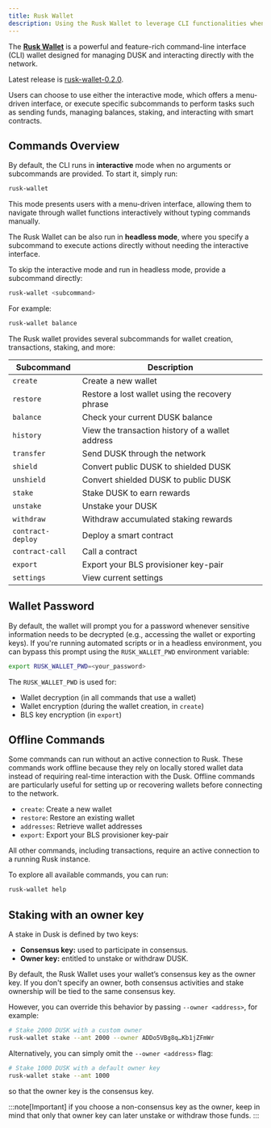 ```yaml
---
title: Rusk Wallet
description: Using the Rusk Wallet to leverage CLI functionalities when interacting with Dusk.
---
```


The [**Rusk Wallet**](https://github.com/dusk-network/rusk/tree/master/rusk-wallet) is a powerful and feature-rich command-line interface (CLI) wallet designed for managing DUSK and interacting directly with the network. 

Latest release is <a href="https://github.com/dusk-network/rusk/releases/tag/rusk-wallet-0.2.0" target="_blank">rusk-wallet-0.2.0</a>.

Users can choose to use either the interactive mode, which offers a menu-driven interface, or execute specific subcommands to perform tasks such as sending funds, managing balances, staking, and interacting with smart contracts.

## Commands Overview

By default, the CLI runs in **interactive** mode when no arguments or subcommands are provided. To start it, simply run:

```bash
rusk-wallet
```

This mode presents users with a menu-driven interface, allowing them to navigate through wallet functions interactively without typing commands manually.

The Rusk Wallet can be also run in **headless mode**, where you specify a subcommand to execute actions directly without needing the interactive interface.

To skip the interactive mode and run in headless mode, provide a subcommand directly:

```bash
rusk-wallet <subcommand>
```
For example:

```bash
rusk-wallet balance
```

The Rusk wallet provides several subcommands for wallet creation, transactions, staking, and more:


| **Subcommand**      | **Description**                                         |
|--------------------|---------------------------------------------------------|
| `create`            | Create a new wallet                                    |
| `restore`           | Restore a lost wallet using the recovery phrase        |
| `balance`           | Check your current DUSK balance                        |
| `history`           | View the transaction history of a wallet address       |
| `transfer`          | Send DUSK through the network                          |
| `shield`            | Convert public DUSK to shielded DUSK                  |
| `unshield`          | Convert shielded DUSK to public DUSK                  |
| `stake`             | Stake DUSK to earn rewards                             |
| `unstake`           | Unstake your DUSK                                      |
| `withdraw`          | Withdraw accumulated staking rewards                   |
| `contract-deploy`   | Deploy a smart contract                                |
| `contract-call`     | Call a contract                                        |
| `export`            | Export your BLS provisioner key-pair                  |
| `settings`          | View current settings                                  |



## Wallet Password

By default, the wallet will prompt you for a password whenever sensitive information needs to be decrypted (e.g., accessing the wallet or exporting keys). If you're running automated scripts or in a headless environment, you can bypass this prompt using the `RUSK_WALLET_PWD` environment variable:

```bash
export RUSK_WALLET_PWD=<your_password>
```

The `RUSK_WALLET_PWD` is used for:

- Wallet decryption (in all commands that use a wallet)
- Wallet encryption (during the wallet creation, in `create`)
- BLS key encryption (in `export`)

## Offline Commands

Some commands can run without an active connection to Rusk. These commands work offline because they rely on locally stored wallet data instead of requiring real-time interaction with the Dusk. Offline commands are particularly useful for setting up or recovering wallets before connecting to the network.

- `create`: Create a new wallet
- `restore`: Restore an existing wallet
- `addresses`: Retrieve wallet addresses
- `export`: Export your BLS provisioner key-pair
  
All other commands, including transactions, require an active connection to a running Rusk instance.

To explore all available commands, you can run:  
```bash
rusk-wallet help
```

## Staking with an owner key

A stake in Dusk is defined by two keys:  
- **Consensus key:** used to participate in consensus.  
- **Owner key:** entitled to unstake or withdraw DUSK.  

By default, the Rusk Wallet uses your wallet’s consensus key as the owner key. If you don't specify an owner, both consensus activities and stake ownership will be tied to the same consensus key.

However, you can override this behavior by passing `--owner <address>`, for example:

```bash
# Stake 2000 DUSK with a custom owner
rusk-wallet stake --amt 2000 --owner ADDo5VBg8q…Kb1jZFmWr
```

Alternatively, you can simply omit the `--owner <address>` flag:
```bash
# Stake 1000 DUSK with a default owner key
rusk-wallet stake --amt 1000
```
so that the owner key is the consensus key.

:::note[Important]
if you choose a non-consensus key as the owner, keep in mind that only that owner key can later unstake or withdraw those funds.
:::